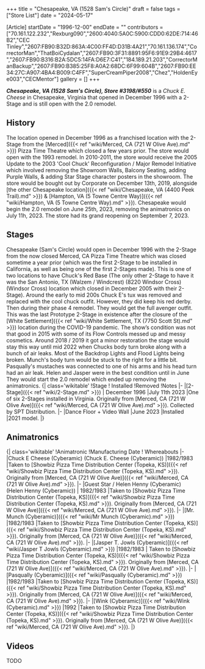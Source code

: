 +++
title = "Chesapeake, VA (1528 Sam's Circle)"
draft = false
tags = ["Store List"]
date = "2024-05-17"

[Article]
startDate = "1996-12-00"
endDate = ""
contributors = ["70.161.122.232","Rexburg090","2600:4040:5A0C:5900:CDD0:62DE:714:46B2","CEC Tinley","2607:FB90:B32D:863A:4C00:FF4D:D31B:4A21","70.161.136.174","CorrectorMan","ThatBoiCydalan","2607:FB90:3F31:8891:95F6:91E9:29B4:4617","2607:FB90:B316:B2A:5DC5:14FA:D6E7:C41","184.189.21.203","CorrectorManBackup","2607:FB90:B385:25F8:A0A2:68DC:6F99:604B","2607:FB90:EE34:27C:A907:4BA4:B009:C4FF","SuperCreamPiper2008","Chez","HoldenEye003","CECMentor"]
gallery = []
+++

<b><i>Chesapeake, VA (1528 Sam's Circle), Store #3198/#550</b></i> is a <i>Chuck E. Cheese</i> in Chesapeake, Virginia that opened in December 1996 with a 2-Stage and is still open with the 2.0 remodel.

<h2>History</h2>
The location opened in December 1996 as a franchised location with the 2-Stage from the [Merced]({{< ref "wiki/Merced, CA (721 W Olive Ave).md" >}}) Pizza Time Theatre which closed a few years prior. The store would open with the 1993 remodel. In 2010-2011, the store would receive the 2005 Update to the 2003 'Cool Chuck' Reconfiguration / Major Remodel Initiative which involved removing the Showroom Walls, Balcony Seating, adding Purple Walls, & adding Star Stage character posters in the showroom. The store would be bought out by Corporate on December 13th, 2019, alongside [the other Chesapeake location]({{< ref "wiki/Chesapeake, VA (4400 Peek Trail).md" >}}) & [Hampton, VA (5 Towne Centre Way)]({{< ref "wiki/Hampton, VA (5 Towne Centre Way).md" >}}). Chesapeake would begin the 2.0 remodel on June 25th, 2023, removing the animatronics on July 11h, 2023. The store had its grand reopening on September 7, 2023.

<h2>Stages</h2>
Chesapeake (Sam's Circle) would open in December 1996 with the 2-Stage from the now closed Merced, CA Pizza Time Theatre which was closed sometime a year prior (which was the first 2-Stage to be installed in California, as well as being one of the first 2-Stages made). This is one of two locations to have Chuck's Red Base (The only other 2-Stage to have it was the San Antonio, TX (Walzem / Windcrest) (8220 Windsor Cross) (Windsor Cross) location which closed in December 2005 with their 2-Stage). Around the early to mid 200s Chuck E's tux was removed and replaced with the cool chuck outfit. However, they did keep his red derby. Then during their phase 4 remodel. They would get the full avenger outfit. This was the last Prototype 2-Stage in existence after the closure of the [White Settlement]({{< ref "wiki/White Settlement, TX (7750 Scott St).md" >}}) location during the COVID-19 pandemic. The show’s condition was not that good in 2015 with some of its Flow Controls messed up and messy cosmetics. Around 2018 / 2019 it got a minor restoration the stage would stay this way until mid 2022 when Chucks body turn broke along with a bunch of air leaks. Most of the Backdrop Lights and Flood Lights being broken. Munch's body turn would be stuck to the right for a little bit. Pasqually's mustaches was connected to one of his arms and his head turn had an air leak. Helen and Jasper were in the best condition until in June They would start the 2.0 remodel which ended up removing the animatronics. 
{| class='wikitable'
!Stage
! Installed 
!Removed
!Notes
|-
|[2-Stage]({{< ref "wiki/2-Stage.md" >}})
| December 1996
|July 11th 2023
|One of six 2-Stages installed in Virginia. Originally from [Merced, CA (721 W Olive Ave)]({{< ref "wiki/Merced, CA (721 W Olive Ave).md" >}}). Collected by SPT Distribution.
|-
|Dance Floor + Video Wall
|June 2023
|Installed
|2021 model.
|}

<h2> Animatronics</h2>
{| class='wikitable'
!Animatronic
!Manufacturing Date
! Whereabouts
|-
|Chuck E Cheese (Cyberamic) (Chuck E. Cheese (Cyberamic))
|1982/1983
|Taken to [Showbiz Pizza Time Distribution Center (Topeka, KS)]({{< ref "wiki/Showbiz Pizza Time Distribution Center (Topeka, KS).md" >}}). Originally from [Merced, CA (721 W Olive Ave)]({{< ref "wiki/Merced, CA (721 W Olive Ave).md" >}}). 
|-
|Guest Star / Helen Henny (Cyberamic) (Helen Henny (Cyberamic))
| 1982/1983
|Taken to [Showbiz Pizza Time Distribution Center (Topeka, KS)]({{< ref "wiki/Showbiz Pizza Time Distribution Center (Topeka, KS).md" >}}). Originally from [Merced, CA (721 W Olive Ave)]({{< ref "wiki/Merced, CA (721 W Olive Ave).md" >}}).
|-
|[Mr. Munch (Cyberamic)]({{< ref "wiki/Mr Munch (Cyberamic).md" >}})
|1982/1983
|Taken to [Showbiz Pizza Time Distribution Center (Topeka, KS)]({{< ref "wiki/Showbiz Pizza Time Distribution Center (Topeka, KS).md" >}}). Originally from [Merced, CA (721 W Olive Ave)]({{< ref "wiki/Merced, CA (721 W Olive Ave).md" >}}).
|-
|[Jasper T. Jowls (Cyberamic)]({{< ref "wiki/Jasper T Jowls (Cyberamic).md" >}})
|1982/1983
| Taken to [Showbiz Pizza Time Distribution Center (Topeka, KS)]({{< ref "wiki/Showbiz Pizza Time Distribution Center (Topeka, KS).md" >}}). Originally from [Merced, CA (721 W Olive Ave)]({{< ref "wiki/Merced, CA (721 W Olive Ave).md" >}}).
|-
|[Pasqually (Cyberamic)]({{< ref "wiki/Pasqually (Cyberamic).md" >}})
|1982/1983
|Taken to [Showbiz Pizza Time Distribution Center (Topeka, KS)]({{< ref "wiki/Showbiz Pizza Time Distribution Center (Topeka, KS).md" >}}). Originally from [Merced, CA (721 W Olive Ave)]({{< ref "wiki/Merced, CA (721 W Olive Ave).md" >}}).
|-
|[Wink (Cyberamic)]({{< ref "wiki/Wink (Cyberamic).md" >}})
|1992
|Taken to [Showbiz Pizza Time Distribution Center (Topeka, KS)]({{< ref "wiki/Showbiz Pizza Time Distribution Center (Topeka, KS).md" >}}). Originally from [Merced, CA (721 W Olive Ave)]({{< ref "wiki/Merced, CA (721 W Olive Ave).md" >}}).
|}



<h2>Videos</h2>
TODO